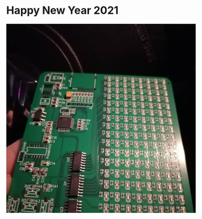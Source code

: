 # Happy New Year 2021

![PCB](https://github.com/jackkum/NY2021/blob/master/media/PCB.jpg?raw=true)

